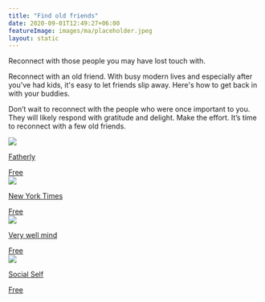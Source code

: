 ```yaml
---
title: "Find old friends"
date: 2020-09-01T12:49:27+06:00
featureImage: images/ma/placeholder.jpeg
layout: static
---
```


Reconnect with those people you may have lost touch with.

Reconnect with an old friend. With busy modern lives and especially after you've had kids, it's easy to let friends slip away. Here's how to get back in with your buddies.

Don’t wait to reconnect with the people who were once important to you. They will likely respond with gratitude and delight. Make the effort. It’s time to reconnect with a few old friends.

<a class="ma-link" href="https://www.fatherly.com/love-money/best-way-reach-out-old-friend-advice"><div class="ma-card"><div class="ma-icon"><img src ="/images/icon-check.png"/></div><div class="ma-name"><p>Fatherly</p></div><div class="ma-paid-text"><span>Free</span></div></div></a><a class="ma-link" href="https://www.nytimes.com/2022/07/11/well/family/check-in-text-friendship.html"><div class="ma-card"><div class="ma-icon"><img src ="/images/icon-check.png"/></div><div class="ma-name"><p>New York Times</p></div><div class="ma-paid-text"><span>Free</span></div></div></a><a class="ma-link" href="https://www.verywellmind.com/how-to-reconnect-with-an-old-friend-without-making-it-awkward-5225930"><div class="ma-card"><div class="ma-icon"><img src ="/images/icon-check.png"/></div><div class="ma-name"><p>Very well mind</p></div><div class="ma-paid-text"><span>Free</span></div></div></a><a class="ma-link" href="https://socialself.com/blog/reconnect-friend/"><div class="ma-card"><div class="ma-icon"><img src ="/images/icon-check.png"/></div><div class="ma-name"><p>Social Self</p></div><div class="ma-paid-text"><span>Free</span></div></div></a>  

<br/><br/>






